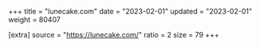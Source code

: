 +++
title = "lunecake.com"
date = "2023-02-01"
updated = "2023-02-01"
weight = 80407

[extra]
source = "https://lunecake.com/"
ratio = 2
size = 79
+++
